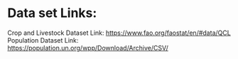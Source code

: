 # Data set Links:

Crop and Livestock Dataset Link: https://www.fao.org/faostat/en/#data/QCL
Population Dataset Link: https://population.un.org/wpp/Download/Archive/CSV/
